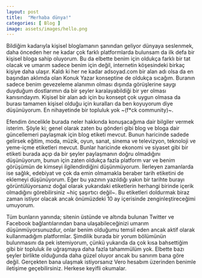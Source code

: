 ```yaml
---
layout: post
title:  "Merhaba dünya!"
categories: [ Blog ]
image: assets/images/hello.png
---
```

Bildiğim kadarıyla kişisel bloglamanın şanından geliyor dünyaya seslenmek, daha önceden her ne kadar çok farklı platformlarda bulunsam da ilk defa bir kişisel bloga sahip oluyorum. Bu da elbette benim için oldukça farklı bir tat olacak ve umarım sadece benim için değil, internetin köşesindeki birkaç kişiye daha ulaşır. Kaldı ki her ne kadar adsoyad.com bir alan adı olsa da en başından aklımda olan Konuk Yazar konseptine de oldukça sıcağım. Buranın sadece benim gevezeleme alanımın olması dışında görüşlerine saygı duyduğum dostlarımın da bir şeyler karalayabildiği bir yer olması kanısındayım. Kişisel bir alan adı için bu konsept çok uygun olmasa da burası tamamen kişisel olduğu için kuralları da ben koyuyorum diye düşünüyorum. En nihayetinde bir topluluk yok ~(f*ck community)~.

Efendim öncelikle burada neler hakkında konuşacağıma dair bilgiler vermek isterim. Şöyle ki; genel olarak zaten bu gönderi gibi blog ve bloga dair güncellemeri paylaşmak için blog etiketi mevcut. Bunun haricinde sadede gelirsek eğitim, moda, müzik, oyun, sanat, sinema ve televizyon, teknoloji ve yeme-içme etiketleri mevcut. Bunlar haricinde ekonomi ve siyaset gibi bir etiketi burada açıp da bir şeyler paylaşmanın doğru olmadığını düşünüyorum, bunun için zaten oldukça fazla platform var ve benim görüşümün de kimseyi ilgilendirdiğini düşünmüyorum. İlerleyen zamanlarda ise sağlık, edebiyat ve çok da emin olmamakla beraber tarih etiketini de eklemeyi düşünüyorum. Eğer bu yazının yazıldığı yakın bir tarihte burayı görüntülüyorsanız doğal olarak yukarıdaki etiketlerin herhangi birinde içerik olmadığını görebilirsiniz ~hiç şaşırtıcı değil~. Bu etiketleri doldurmak biraz zaman istiyor olacak ancak önümüzdeki 10 ay içerisinde zenginleştireceğimi umuyorum.

Tüm bunların yanında; sitenin üstünde ve altında bulunan Twitter ve Facebook bağlantılarından bana ulaşabileceğinizi umarım düşünmüyorsunuzdur, onlar benim olduğumu temsil eden ancak aktif olarak kullanmadığım platformlar. Şimdilik burada bir yorum bölümünün bulunmasını da pek istemiyorum, çünkü yukarıda da çok kısa bahsettiğim gibi bir topluluk ile uğraşmaya daha fazla tahammülüm yok. Elbette bazı şeyler birlikte olduğunda daha güzel oluyor ancak bu sanırım bana göre değil. Gerçekten bana ulaşmak istiyorsanız Vero hesabım üzerinden benimle iletişime geçebilirsiniz. Herkese keyifli okumalar.
